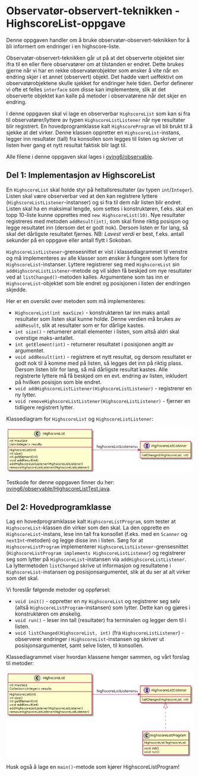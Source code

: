 # Observatør-observert-teknikken - HighscoreList-oppgave

Denne oppgaven handler om å bruke observatør-observert-teknikken for å bli informert om endringer i en highscore-liste.

Observatør-observert-teknikken går ut på at det observerte objektet sier ifra til en eller flere observatører om at tilstanden er endret. Dette brukes gjerne når vi har en rekke observatørobjekter som ønsker å vite når en endring skjer i et annet (observert) objekt. Det hadde vært ueffektivt om observatørobjektene skulle sjekket for endringer hele tiden. Derfor definerer vi ofte et felles `interface` som disse kan implementere, slik at det observerte objektet kan kalle på metoder i observatørene når det skjer en endring.

I denne oppgaven skal vi lage en observerbar `HighscoreList` som kan si fra til observatører/lyttere av typen `HighscoreListListener` når nye resultater blir registrert. En hovedprogramklasse kalt `HighscoreProgram` vil bli brukt til å sjekke at det virker. Denne klassen oppretter en `HighscoreList`-instans, legger inn resultater (tall) fra konsollen som legges til listen og skriver ut listen hver gang et nytt resultat faktisk blir lagt til.

Alle filene i denne oppgaven skal lages i [oving6/observable](../../src/main/java/oving6/observable).

## Del 1: Implementasjon av HighscoreList

En `HighscoreList` skal holde styr på heltallsresultater (av typen `int`/`Integer`). Listen skal være observerbar ved at den kan registrere lyttere (`HighscoreListListener`-instanser) og si fra til dem når listen blir endret. Listen skal ha en maksimal lengde, som settes i konstruktøren, f.eks. skal en topp 10-liste kunne opprettes med `new HighscoreList(10)`. Nye resultater registreres med metoden `addResult(int)`, som skal finne riktig posisjon og legge resultatet inn (dersom det er godt nok). Dersom listen er for lang, så skal det dårligste resultatet fjernes. NB: _Lavest verdi_ er best, f.eks. antall sekunder på en oppgave eller antall flytt i Sokoban.

`HighscoreListListener`-grensesnittet er vist i klassediagrammet til venstre og må implementeres av alle klasser som ønsker å fungere som lyttere for `HighscoreList`-instanser. Lyttere registrerer seg med `HighscoreList` sin `addHighscoreListListener`-metode og vil siden få beskjed om nye resultater ved at `listChanged()`-metoden kalles. Argumentene som tas inn er `HighscoreList`-objektet som ble endret og posisjonen i listen der endringen skjedde.

Her er en oversikt over metoden som må implementeres:

- `HighscoreList(int maxSize)` - konstruktøren tar inn maks antall resultater som listen skal kunne holde. Denne verdien må brukes av `addResult`, slik at resultater som er for dårlige kastes.
- `int size()` - returnerer antall elementer i listen, som altså aldri skal overstige maks-antallet.
- `int getElement(int)` - returnerer resultatet i posisjonen angitt av argumentet.
- `void addResult(int)` - registrere et nytt resultat, og dersom resultatet er godt nok til å komme med på listen, så legges det inn på riktig plass. Dersom listen blir for lang, så må dårligste resultat kastes. Alle registrerte lyttere må få beskjed om en evt. endring av listen, inkludert på hvilken posisjon som ble endret.
- `void addHighscoreListListener(HighscoreListListener)` - registrerer en ny lytter.
- `void removeHighscoreListListener(HighscoreListListener)` - fjerner en tidligere registrert lytter.

Klassediagram for `HighscoreList` og `HighscoreListListener`:

![highscore-list](assets/highscore-list.png)

Testkode for denne oppgaven finner du her: [oving6/observable/HighscoreListTest.java](../../src/test/java/oving6/observable/HighscoreListTest.java).

## Del 2: Hovedprogramklasse

Lag en hovedprogramklasse kalt `HighscoreListProgram`, som tester at `HighscoreList`-klassen din virker som den skal. La den opprette en `HighscoreList`-instans, lese inn tall fra konsollet (f.eks. med en `Scanner` og `nextInt`-metoden) og legge disse inn i listen. Sørg for at `HighscoreListProgram` implementerer `HighscoreListListener`-grensesnittet (`HighscoreListProgram implements HighscoreListListener`) og registrerer seg som lytter på `HighscoreList`-instansen via `addHighscoreListListener`. La lyttermetoden `listChanged` skrive ut informasjon og resultatene i `HighscoreList`-instansen og posisjonsargumentet, slik at du ser at alt virker som det skal.

Vi foreslår følgende metoder og oppførsel:

- `void init()` - oppretter en ny `HighscoreList` og registrerer seg selv (altså `HighscoreListProgram`-instansen) som lytter. Dette kan og gjøres i konstruktøren om ønskelig.
- `void run()` - leser inn tall (resultater) fra terminalen og legger dem til i listen.
- `void listChanged(HighscoreList, int)` (fra `HighscoreListListener`) - observerer endringer i `HighscoreList`-instansen og skriver ut posisjonsargumentet, samt selve listen, til konsollen.

Klassediagrammet viser hvordan klassene henger sammen, og vårt forslag til metoder:

![hl-program](assets/hl-program.png)

Husk også å lage en `main()`-metode som kjører HighscoreListProgram!
